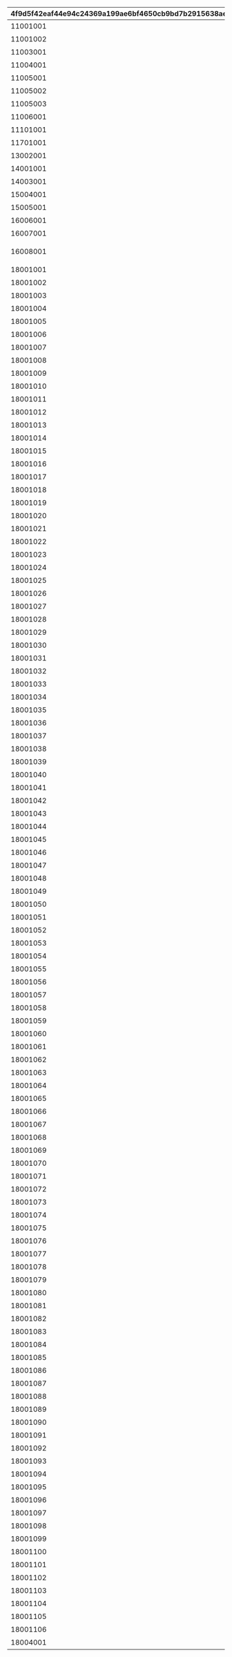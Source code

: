 |4f9d5f42eaf44e94c24369a199ae6bf4650cb9bd7b2915638ae55b3f83900ced|99e1c480f1df31df1773fa3dd94119256ed2e67c88496b8e129d204363eafe73|82692e14d8879d1a3007b1765b1772a8f595ae3e05b6a714c048f8ffab4f3083|f253cb76431e43bceb7026b27f4ccb6d84ac98f15c1337e032e294cd89602ff7|a638b5511deefe0cb0d65222c7b821cd3459cf24c6af3ff79434c8baad3b75a0|929b1e8abd3e1aef46da8fad8172afb0e28fa7a26291e5e9ab0a5acc2255c54f|b8c05a0ca746eec561e4b0079bf28ee6a089d26c14f1a3141c37dd97cfd56b30|a29a214933a5344d1613b23288ad4ce92b3ba6c0c24f07c19a5109e201ae05ec|0abfdebfd4ed38549ba1319d062f6f365ce8b1c603df894f9086df8390bb36b9|6380314d5f2460f0277141be3b0609804b325b38b930bcdf5dca76a6ea33e5d4|eebdb1879a2fb4f8fdd943cd47d6053adf1f18bab5b22bad75cfeaf45d10ba4f|44d9909469d1e4407991bcb529719e6b3326b0ab827dd5c104236081eccb093f|d29063474614bc1572bcae577aee45e08edfa2cab60760b6488791255f8fb8a8|532ec9bb5304f46a30e70891c44fd9b627a2d42aed951f11544a8ae9ad8fcd4d|a131aeb097ef0cbdb564b0c8206efab78176c7e293449b24329c6ee3af3cce82|346fcc66fcd18a488f97fe062580d72a8b2ddf3d1f9725a45a3d24f110682d55|d5243eb4f03df02f949db6967dde2a2691b3a7af1a6256776fa42b2cd10293eb|
| --- | --- | --- | --- | --- | --- | --- | --- | --- | --- | --- | --- | --- | --- | --- | --- | --- |
|11001001|1|11001001|1|メインかイベントクエストを10回クリアしよう|0|200|10|1008|0|0|0|0|101|2030/04/01 14:59:59|2015/04/01 15:00:00|0|
|11001002|1|11001002|1|メインかイベントクエストを20回クリアしよう|0|200|20|1008|0|0|0|0|101|2030/04/01 14:59:59|2018/11/06 5:00:00|0|
|11003001|2|11003001|1|メイン(HARD、VERY HARD)かイベントクエスト(HARD)を3回クリアしよう|0|200|3|1003|0|0|0|0|102|2030/04/01 14:59:59|2015/04/01 15:00:00|0|
|11004001|7|11004001|1|探索を4回クリアしよう|0|202|4|1004|0|0|0|0|103|2030/04/01 14:59:59|2015/04/01 15:00:00|0|
|11005001|9|11005001|1|ダンジョンのバトルを1回クリアしよう|0|204|1|1005|0|0|0|0|104|2030/04/01 14:59:59|2015/04/01 15:00:00|0|
|11005002|15|11005002|1|ダンジョンに1回挑戦しよう|0|603|1|80000|0|0|0|0|122|2030/04/01 14:59:59|2018/11/06 5:00:00|0|
|11005003|16|11005003|1|ダンジョンのバトルを1回クリアしよう|0|603|1|80003|0|0|0|0|122|2030/04/01 14:59:59|2018/11/06 5:00:00|0|
|11006001|8|11006001|1|共闘を1回クリアしよう|0|203|1|1006|0|0|0|0|105|2018/11/06 4:59:59|2018/03/20 15:00:00|0|
|11101001|14|11101001|1|ルナの塔に1回挑戦しよう|0|208|1|1101|0|0|0|0|108|2030/04/01 14:59:59|2018/09/13 12:00:00|0|
|11701001|17|11701001|1|深淵討伐戦の前哨クエストを1回クリアしよう|0|1007|1|1701|0|0|0|0|132|2030/04/01 14:59:59|2018/11/06 5:00:00|0|
|13002001|3|13002001|1|ノーマルガチャを10回引こう|0|401|10|3002|0|0|0|0|301|2030/04/01 14:59:59|2015/04/01 15:00:00|0|
|14001001|11|14001001|1|バトルアリーナで1回戦おう|0|205|1|4001|0|0|0|0|401|2030/04/01 14:59:59|2015/04/01 15:00:00|0|
|14003001|12|14003001|1|プリンセスアリーナで1回戦おう|0|205|1|4003|0|0|0|0|402|2030/04/01 14:59:59|2015/04/01 15:00:00|0|
|15004001|10|15004001|1|クランバトルに1回挑戦しよう|0|501|1|5004|0|0|0|0|107|2025/01/31 4:59:59|2025/01/26 5:00:00|0|
|15005001|13|15005001|1|クランメンバーに「いいね」しよう|0|501|1|5005|0|0|0|0|701|2030/04/01 14:59:59|2015/04/01 15:00:00|0|
|16006001|5|16006001|1|キャラのスキルを1回強化しよう|0|301|1|6006|0|0|0|0|503|2024/02/14 23:59:59|2015/04/01 15:00:00|0|
|16007001|6|16007001|1|装備強化で装備の★を1つ増やそう|0|304|1|6007|0|0|0|0|506|2024/02/14 23:59:59|2015/04/01 15:00:00|0|
|16008001|5|16008001|1|キャラのスキル強化・装備の★を1つ増やす強化・プリンセスナイト強化のどれか1回行おう|0|302|1|6019|0|0|0|0|503|2030/04/01 14:59:59|2024/02/15 0:00:00|0|
|18001001|1|18001001|1|12:00～翌朝04:59の間にゲームにログインしよう|0|106|1|8001|0|120000|45959|0|0|2018/08/15 4:59:59|2018/03/21 5:00:00|0|
|18001002|1|18001002|1|18:00～翌朝04:59の間にゲームにログインしよう|0|106|1|8001|0|180000|45959|0|0|2018/08/15 4:59:59|2018/03/21 5:00:00|0|
|18001003|1|18001003|1|12:00～翌朝04:59の間にゲームにログインしよう|0|106|1|8001|0|120000|45959|0|0|2018/09/01 4:59:59|2018/08/15 5:00:00|0|
|18001004|1|18001004|1|18:00～翌朝04:59の間にゲームにログインしよう|0|106|1|8001|0|180000|45959|0|0|2018/09/01 4:59:59|2018/08/15 5:00:00|0|
|18001005|1|18001001|1|12:00～翌朝04:59の間にゲームにログインしよう|0|106|1|8001|0|120000|45959|0|0|2019/02/15 4:59:59|2018/09/01 5:00:00|0|
|18001006|1|18001002|1|18:00～翌朝04:59の間にゲームにログインしよう|0|106|1|8001|0|180000|45959|0|0|2019/02/15 4:59:59|2018/09/01 5:00:00|0|
|18001007|1|18001003|1|12:00～翌朝04:59の間にゲームにログインしよう|0|106|1|8001|0|120000|45959|0|0|2019/02/28 4:59:59|2019/02/15 5:00:00|0|
|18001008|1|18001004|1|18:00～翌朝04:59の間にゲームにログインしよう|0|106|1|8001|0|180000|45959|0|0|2019/02/28 4:59:59|2019/02/15 5:00:00|0|
|18001009|1|18001001|1|12:00～翌朝04:59の間にゲームにログインしよう|0|106|1|8001|0|120000|45959|0|0|2019/04/27 4:59:59|2019/02/28 5:00:00|0|
|18001010|1|18001002|1|18:00～翌朝04:59の間にゲームにログインしよう|0|106|1|8001|0|180000|45959|0|0|2019/04/27 4:59:59|2019/02/28 5:00:00|0|
|18001011|1|18001003|1|12:00～翌朝04:59の間にゲームにログインしよう|0|106|1|8001|0|120000|45959|0|0|2019/05/07 4:59:59|2019/04/27 5:00:00|0|
|18001012|1|18001004|1|18:00～翌朝04:59の間にゲームにログインしよう|0|106|1|8001|0|180000|45959|0|0|2019/05/07 4:59:59|2019/04/27 5:00:00|0|
|18001013|1|18001001|1|12:00～翌朝04:59の間にゲームにログインしよう|0|106|1|8001|0|120000|45959|0|0|2019/08/15 4:59:59|2019/05/07 5:00:00|0|
|18001014|1|18001002|1|18:00～翌朝04:59の間にゲームにログインしよう|0|106|1|8001|0|180000|45959|0|0|2019/08/15 4:59:59|2019/05/07 5:00:00|0|
|18001015|1|18001003|1|12:00～翌朝04:59の間にゲームにログインしよう|0|106|1|8001|0|120000|45959|0|0|2019/09/01 4:59:59|2019/08/15 5:00:00|0|
|18001016|1|18001004|1|18:00～翌朝04:59の間にゲームにログインしよう|0|106|1|8001|0|180000|45959|0|0|2019/09/01 4:59:59|2019/08/15 5:00:00|0|
|18001017|1|18001001|1|12:00～翌朝04:59の間にゲームにログインしよう|0|106|1|8001|0|120000|45959|0|0|2020/02/15 4:59:59|2019/09/01 5:00:00|0|
|18001018|1|18001002|1|18:00～翌朝04:59の間にゲームにログインしよう|0|106|1|8001|0|180000|45959|0|0|2020/02/15 4:59:59|2019/09/01 5:00:00|0|
|18001019|1|18001003|1|12:00～翌朝04:59の間にゲームにログインしよう|0|106|1|8001|0|120000|45959|0|0|2020/02/29 4:59:59|2020/02/15 5:00:00|0|
|18001020|1|18001004|1|18:00～翌朝04:59の間にゲームにログインしよう|0|106|1|8001|0|180000|45959|0|0|2020/02/29 4:59:59|2020/02/15 5:00:00|0|
|18001021|1|18001001|1|12:00～翌朝04:59の間にゲームにログインしよう|0|106|1|8001|0|120000|45959|0|0|2020/03/16 4:59:59|2020/02/29 5:00:00|0|
|18001022|1|18001002|1|18:00～翌朝04:59の間にゲームにログインしよう|0|106|1|8001|0|180000|45959|0|0|2020/03/16 4:59:59|2020/02/29 5:00:00|0|
|18001023|1|18001003|1|12:00～翌朝04:59の間にゲームにログインしよう|0|106|1|8001|0|120000|45959|0|0|2020/03/31 4:59:59|2020/03/16 5:00:00|0|
|18001024|1|18001004|1|18:00～翌朝04:59の間にゲームにログインしよう|0|106|1|8001|0|180000|45959|0|0|2020/03/31 4:59:59|2020/03/16 5:00:00|0|
|18001025|1|18001001|1|12:00～翌朝04:59の間にゲームにログインしよう|0|106|1|8001|0|120000|45959|0|0|2020/04/30 4:59:59|2020/03/31 5:00:00|0|
|18001026|1|18001002|1|18:00～翌朝04:59の間にゲームにログインしよう|0|106|1|8001|0|180000|45959|0|0|2020/04/30 4:59:59|2020/03/31 5:00:00|0|
|18001027|1|18001003|1|12:00～翌朝04:59の間にゲームにログインしよう|0|106|1|8001|0|120000|45959|0|0|2020/05/10 4:59:59|2020/04/30 5:00:00|0|
|18001028|1|18001004|1|18:00～翌朝04:59の間にゲームにログインしよう|0|106|1|8001|0|180000|45959|0|0|2020/05/10 4:59:59|2020/04/30 5:00:00|0|
|18001029|1|18001001|1|12:00～翌朝04:59の間にゲームにログインしよう|0|106|1|8001|0|120000|45959|0|0|2020/08/15 4:59:59|2020/05/10 5:00:00|0|
|18001030|1|18001002|1|18:00～翌朝04:59の間にゲームにログインしよう|0|106|1|8001|0|180000|45959|0|0|2020/08/15 4:59:59|2020/05/10 5:00:00|0|
|18001031|1|18001003|1|12:00～翌朝04:59の間にゲームにログインしよう|0|106|1|8001|0|120000|45959|0|0|2020/09/01 4:59:59|2020/08/15 5:00:00|0|
|18001032|1|18001004|1|18:00～翌朝04:59の間にゲームにログインしよう|0|106|1|8001|0|180000|45959|0|0|2020/09/01 4:59:59|2020/08/15 5:00:00|0|
|18001033|1|18001001|1|12:00～翌朝04:59の間にゲームにログインしよう|0|106|1|8001|0|120000|45959|0|0|2020/11/10 4:59:59|2020/09/01 5:00:00|0|
|18001034|1|18001002|1|18:00～翌朝04:59の間にゲームにログインしよう|0|106|1|8001|0|180000|45959|0|0|2020/11/10 4:59:59|2020/09/01 5:00:00|0|
|18001035|1|18001003|1|12:00～翌朝04:59の間にゲームにログインしよう|0|106|1|8001|0|120000|45959|0|0|2020/11/22 4:59:59|2020/11/10 5:00:00|0|
|18001036|1|18001004|1|18:00～翌朝04:59の間にゲームにログインしよう|0|106|1|8001|0|180000|45959|0|0|2020/11/22 4:59:59|2020/11/10 5:00:00|0|
|18001037|1|18001001|1|12:00～翌朝04:59の間にゲームにログインしよう|0|106|1|8001|0|120000|45959|0|0|2021/02/15 4:59:59|2020/11/22 5:00:00|0|
|18001038|1|18001002|1|18:00～翌朝04:59の間にゲームにログインしよう|0|106|1|8001|0|180000|45959|0|0|2021/02/15 4:59:59|2020/11/22 5:00:00|0|
|18001039|1|18001003|1|12:00～翌朝04:59の間にゲームにログインしよう|0|106|1|8001|0|120000|45959|0|0|2021/03/01 4:59:59|2021/02/15 5:00:00|0|
|18001040|1|18001004|1|18:00～翌朝04:59の間にゲームにログインしよう|0|106|1|8001|0|180000|45959|0|0|2021/03/01 4:59:59|2021/02/15 5:00:00|0|
|18001041|1|18001001|1|12:00～翌朝04:59の間にゲームにログインしよう|0|106|1|8001|0|120000|45959|0|0|2021/03/08 4:59:59|2021/03/01 5:00:00|0|
|18001042|1|18001002|1|18:00～翌朝04:59の間にゲームにログインしよう|0|106|1|8001|0|180000|45959|0|0|2021/03/08 4:59:59|2021/03/01 5:00:00|0|
|18001043|1|18001003|1|12:00～翌朝04:59の間にゲームにログインしよう|0|106|1|8001|0|120000|45959|0|0|2021/03/17 4:59:59|2021/03/08 5:00:00|0|
|18001044|1|18001004|1|18:00～翌朝04:59の間にゲームにログインしよう|0|106|1|8001|0|180000|45959|0|0|2021/03/17 4:59:59|2021/03/08 5:00:00|0|
|18001045|1|18001001|1|12:00～翌朝04:59の間にゲームにログインしよう|0|106|1|8001|0|120000|45959|0|0|2021/05/01 4:59:59|2021/03/17 5:00:00|0|
|18001046|1|18001002|1|18:00～翌朝04:59の間にゲームにログインしよう|0|106|1|8001|0|180000|45959|0|0|2021/05/01 4:59:59|2021/03/17 5:00:00|0|
|18001047|1|18001003|1|12:00～翌朝04:59の間にゲームにログインしよう|0|106|1|8001|0|120000|45959|0|0|2021/05/10 4:59:59|2021/05/01 5:00:00|0|
|18001048|1|18001004|1|18:00～翌朝04:59の間にゲームにログインしよう|0|106|1|8001|0|180000|45959|0|0|2021/05/10 4:59:59|2021/05/01 5:00:00|0|
|18001049|1|18001001|1|12:00～翌朝04:59の間にゲームにログインしよう|0|106|1|8001|0|120000|45959|0|0|2021/08/15 4:59:59|2021/05/10 5:00:00|0|
|18001050|1|18001002|1|18:00～翌朝04:59の間にゲームにログインしよう|0|106|1|8001|0|180000|45959|0|0|2021/08/15 4:59:59|2021/05/10 5:00:00|0|
|18001051|1|18001003|1|12:00～翌朝04:59の間にゲームにログインしよう|0|106|1|8001|0|120000|45959|0|0|2021/09/01 4:59:59|2021/08/15 5:00:00|0|
|18001052|1|18001004|1|18:00～翌朝04:59の間にゲームにログインしよう|0|106|1|8001|0|180000|45959|0|0|2021/09/01 4:59:59|2021/08/15 5:00:00|0|
|18001053|1|18001001|1|12:00～翌朝04:59の間にゲームにログインしよう|0|106|1|8001|0|120000|45959|0|0|2022/02/15 4:59:59|2021/09/01 5:00:00|0|
|18001054|1|18001002|1|18:00～翌朝04:59の間にゲームにログインしよう|0|106|1|8001|0|180000|45959|0|0|2022/02/15 4:59:59|2021/09/01 5:00:00|0|
|18001055|1|18001003|1|12:00～翌朝04:59の間にゲームにログインしよう|0|106|1|8001|0|120000|45959|0|0|2022/03/01 4:59:59|2022/02/15 5:00:00|0|
|18001056|1|18001004|1|18:00～翌朝04:59の間にゲームにログインしよう|0|106|1|8001|0|180000|45959|0|0|2022/03/01 4:59:59|2022/02/15 5:00:00|0|
|18001057|1|18001001|1|12:00～翌朝04:59の間にゲームにログインしよう|0|106|1|8001|0|120000|45959|0|0|2022/04/30 4:59:59|2022/03/01 5:00:00|0|
|18001058|1|18001002|1|18:00～翌朝04:59の間にゲームにログインしよう|0|106|1|8001|0|180000|45959|0|0|2022/04/30 4:59:59|2022/03/01 5:00:00|0|
|18001059|1|18001003|1|12:00～翌朝04:59の間にゲームにログインしよう|0|106|1|8001|0|120000|45959|0|0|2022/05/11 4:59:59|2022/04/30 5:00:00|0|
|18001060|1|18001004|1|18:00～翌朝04:59の間にゲームにログインしよう|0|106|1|8001|0|180000|45959|0|0|2022/05/11 4:59:59|2022/04/30 5:00:00|0|
|18001061|1|18001001|1|12:00～翌朝04:59の間にゲームにログインしよう|0|106|1|8001|0|120000|45959|0|0|2022/06/15 4:59:59|2022/05/11 5:00:00|0|
|18001062|1|18001002|1|18:00～翌朝04:59の間にゲームにログインしよう|0|106|1|8001|0|180000|45959|0|0|2022/06/15 4:59:59|2022/05/11 5:00:00|0|
|18001063|1|18001003|1|12:00～翌朝04:59の間にゲームにログインしよう|0|106|1|8001|0|120000|45959|0|0|2022/06/20 4:59:59|2022/06/15 5:00:00|0|
|18001064|1|18001004|1|18:00～翌朝04:59の間にゲームにログインしよう|0|106|1|8001|0|180000|45959|0|0|2022/06/20 4:59:59|2022/06/15 5:00:00|0|
|18001065|1|18001001|1|12:00～翌朝04:59の間にゲームにログインしよう|0|106|1|8001|0|120000|45959|0|0|2022/08/15 4:59:59|2022/06/20 5:00:00|0|
|18001066|1|18001002|1|18:00～翌朝04:59の間にゲームにログインしよう|0|106|1|8001|0|180000|45959|0|0|2022/08/15 4:59:59|2022/06/20 5:00:00|0|
|18001067|1|18001003|1|12:00～翌朝04:59の間にゲームにログインしよう|0|106|1|8001|0|120000|45959|0|0|2022/09/01 4:59:59|2022/08/15 5:00:00|0|
|18001068|1|18001004|1|18:00～翌朝04:59の間にゲームにログインしよう|0|106|1|8001|0|180000|45959|0|0|2022/09/01 4:59:59|2022/08/15 5:00:00|0|
|18001069|1|18001001|1|12:00～翌朝04:59の間にゲームにログインしよう|0|106|1|8001|0|120000|45959|0|0|2022/12/16 4:59:59|2022/09/01 5:00:00|0|
|18001070|1|18001002|1|18:00～翌朝04:59の間にゲームにログインしよう|0|106|1|8001|0|180000|45959|0|0|2022/12/16 4:59:59|2022/09/01 5:00:00|0|
|18001071|1|18001003|1|12:00～翌朝04:59の間にゲームにログインしよう|0|106|1|8001|0|120000|45959|0|0|2023/01/04 4:59:59|2022/12/16 5:00:00|0|
|18001072|1|18001004|1|18:00～翌朝04:59の間にゲームにログインしよう|0|106|1|8001|0|180000|45959|0|0|2023/01/04 4:59:59|2022/12/16 5:00:00|0|
|18001073|1|18001001|1|12:00～翌朝04:59の間にゲームにログインしよう|0|106|1|8001|0|120000|45959|0|0|2023/02/15 4:59:59|2023/01/04 5:00:00|0|
|18001074|1|18001002|1|18:00～翌朝04:59の間にゲームにログインしよう|0|106|1|8001|0|180000|45959|0|0|2023/02/15 4:59:59|2023/01/04 5:00:00|0|
|18001075|1|18001005|1|12:00～翌朝04:59の間にゲームにログインしよう|0|106|1|8001|0|120000|45959|0|0|2023/03/01 4:59:59|2023/02/15 5:00:00|0|
|18001076|1|18001006|1|18:00～翌朝04:59の間にゲームにログインしよう|0|106|1|8001|0|180000|45959|0|0|2023/03/01 4:59:59|2023/02/15 5:00:00|0|
|18001077|1|18001001|1|12:00～翌朝04:59の間にゲームにログインしよう|0|106|1|8001|0|120000|45959|0|0|2023/04/30 4:59:59|2023/03/01 5:00:00|0|
|18001078|1|18001002|1|18:00～翌朝04:59の間にゲームにログインしよう|0|106|1|8001|0|180000|45959|0|0|2023/04/30 4:59:59|2023/03/01 5:00:00|0|
|18001079|1|18001003|1|12:00～翌朝04:59の間にゲームにログインしよう|0|106|1|8001|0|120000|45959|0|0|2023/05/15 4:59:59|2023/04/30 5:00:00|0|
|18001080|1|18001004|1|18:00～翌朝04:59の間にゲームにログインしよう|0|106|1|8001|0|180000|45959|0|0|2023/05/15 4:59:59|2023/04/30 5:00:00|0|
|18001081|1|18001001|1|12:00～翌朝04:59の間にゲームにログインしよう|0|106|1|8001|0|120000|45959|0|0|2023/08/15 4:59:59|2023/05/15 5:00:00|0|
|18001082|1|18001002|1|18:00～翌朝04:59の間にゲームにログインしよう|0|106|1|8001|0|180000|45959|0|0|2023/08/15 4:59:59|2023/05/15 5:00:00|0|
|18001083|1|18001003|1|12:00～翌朝04:59の間にゲームにログインしよう|0|106|1|8001|0|120000|45959|0|0|2023/09/01 4:59:59|2023/08/15 5:00:00|0|
|18001084|1|18001004|1|18:00～翌朝04:59の間にゲームにログインしよう|0|106|1|8001|0|180000|45959|0|0|2023/09/01 4:59:59|2023/08/15 5:00:00|0|
|18001085|1|18001001|1|12:00～翌朝04:59の間にゲームにログインしよう|0|106|1|8001|0|120000|45959|0|0|2023/12/26 4:59:59|2023/09/01 5:00:00|0|
|18001086|1|18001002|1|18:00～翌朝04:59の間にゲームにログインしよう|0|106|1|8001|0|180000|45959|0|0|2023/12/26 4:59:59|2023/09/01 5:00:00|0|
|18001087|1|18001003|1|12:00～翌朝04:59の間にゲームにログインしよう|0|106|1|8001|0|120000|45959|0|0|2024/01/06 4:59:59|2023/12/26 5:00:00|0|
|18001088|1|18001004|1|18:00～翌朝04:59の間にゲームにログインしよう|0|106|1|8001|0|180000|45959|0|0|2024/01/06 4:59:59|2023/12/26 5:00:00|0|
|18001089|1|18001001|1|12:00～翌朝04:59の間にゲームにログインしよう|0|106|1|8001|0|120000|45959|0|0|2024/02/15 4:59:59|2024/01/06 5:00:00|0|
|18001090|1|18001002|1|18:00～翌朝04:59の間にゲームにログインしよう|0|106|1|8001|0|180000|45959|0|0|2024/02/15 4:59:59|2024/01/06 5:00:00|0|
|18001091|1|18001003|1|12:00～翌朝04:59の間にゲームにログインしよう|0|106|1|8001|0|120000|45959|0|0|2024/03/01 4:59:59|2024/02/15 5:00:00|0|
|18001092|1|18001004|1|18:00～翌朝04:59の間にゲームにログインしよう|0|106|1|8001|0|180000|45959|0|0|2024/03/01 4:59:59|2024/02/15 5:00:00|0|
|18001093|1|18001001|1|12:00～翌朝04:59の間にゲームにログインしよう|0|106|1|8001|0|120000|45959|0|0|2024/04/30 4:59:59|2024/03/01 5:00:00|0|
|18001094|1|18001002|1|18:00～翌朝04:59の間にゲームにログインしよう|0|106|1|8001|0|180000|45959|0|0|2024/04/30 4:59:59|2024/03/01 5:00:00|0|
|18001095|1|18001003|1|12:00～翌朝04:59の間にゲームにログインしよう|0|106|1|8001|0|120000|45959|0|0|2024/05/15 4:59:59|2024/04/30 5:00:00|0|
|18001096|1|18001004|1|18:00～翌朝04:59の間にゲームにログインしよう|0|106|1|8001|0|180000|45959|0|0|2024/05/15 4:59:59|2024/04/30 5:00:00|0|
|18001097|1|18001001|1|12:00～翌朝04:59の間にゲームにログインしよう|0|106|1|8001|0|120000|45959|0|0|2024/08/15 4:59:59|2024/05/15 5:00:00|0|
|18001098|1|18001002|1|18:00～翌朝04:59の間にゲームにログインしよう|0|106|1|8001|0|180000|45959|0|0|2024/08/15 4:59:59|2024/05/15 5:00:00|0|
|18001099|1|18001003|1|12:00～翌朝04:59の間にゲームにログインしよう|0|106|1|8001|0|120000|45959|0|0|2024/09/01 4:59:59|2024/08/15 5:00:00|0|
|18001100|1|18001004|1|18:00～翌朝04:59の間にゲームにログインしよう|0|106|1|8001|0|180000|45959|0|0|2024/09/01 4:59:59|2024/08/15 5:00:00|0|
|18001101|1|18001001|1|12:00～翌朝04:59の間にゲームにログインしよう|0|106|1|8001|0|120000|45959|0|0|2024/12/26 4:59:59|2024/09/01 5:00:00|0|
|18001102|1|18001002|1|18:00～翌朝04:59の間にゲームにログインしよう|0|106|1|8001|0|180000|45959|0|0|2024/12/26 4:59:59|2024/09/01 5:00:00|0|
|18001103|1|18001003|1|12:00～翌朝04:59の間にゲームにログインしよう|0|106|1|8001|0|120000|45959|0|0|2025/01/06 4:59:59|2024/12/26 5:00:00|0|
|18001104|1|18001004|1|18:00～翌朝04:59の間にゲームにログインしよう|0|106|1|8001|0|180000|45959|0|0|2025/01/06 4:59:59|2024/12/26 5:00:00|0|
|18001105|1|18001001|1|12:00～翌朝04:59の間にゲームにログインしよう|0|106|1|8001|0|120000|45959|0|0|2030/02/15 4:59:59|2025/01/06 5:00:00|0|
|18001106|1|18001002|1|18:00～翌朝04:59の間にゲームにログインしよう|0|106|1|8001|0|180000|45959|0|0|2030/02/15 4:59:59|2025/01/06 5:00:00|0|
|18004001|4|18004001|1|マナを1回購入しよう|0|404|1|8004|0|0|0|0|208|2030/04/01 14:59:59|2015/04/01 15:00:00|0|